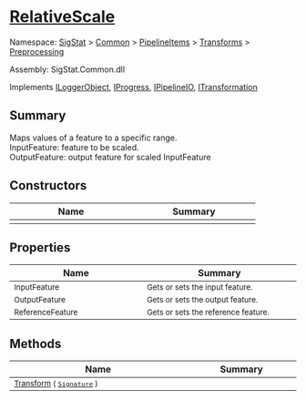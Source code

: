 # [RelativeScale](./RelativeScale.md)

Namespace: [SigStat]() > [Common](./../../../README.md) > [PipelineItems]() > [Transforms]() > [Preprocessing](./README.md)

Assembly: SigStat.Common.dll

Implements [ILoggerObject](./../../../ILoggerObject.md), [IProgress](./../../../Helpers/IProgress.md), [IPipelineIO](./../../../Pipeline/IPipelineIO.md), [ITransformation](./../../../ITransformation.md)

## Summary
Maps values of a feature to a specific range.  <br>InputFeature: feature to be scaled.<br>OutputFeature: output feature for scaled InputFeature

## Constructors

| Name | Summary | 
| --- | --- | 
| <sub></sub><img width=200/>  | <sub></sub><img width=200/>  | <br>


## Properties

| Name | Summary | 
| --- | --- | 
| <sub>InputFeature</sub><img width=200/>  | <sub>Gets or sets the input feature.</sub><img width=200/>  | <br>
| <sub>OutputFeature</sub><img width=200/>  | <sub>Gets or sets the output feature.</sub><img width=200/>  | <br>
| <sub>ReferenceFeature</sub><img width=200/>  | <sub>Gets or sets the reference feature.</sub><img width=200/>  | <br>


## Methods

| Name | Summary | 
| --- | --- | 
| <sub>[Transform](./Methods/RelativeScale-100663787.md) ( [`Signature`](./../../../Signature.md) )</sub><img width=200/>  | <sub></sub><img width=200/>  | <br>


